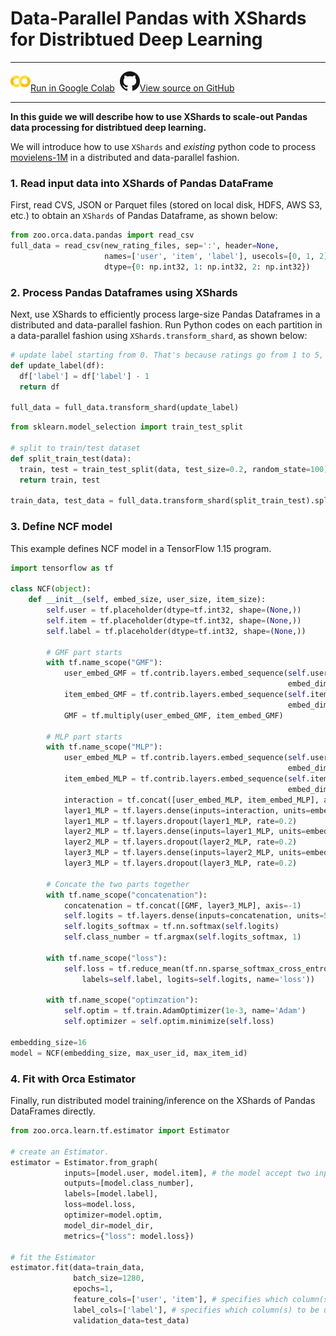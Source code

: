# Data-Parallel Pandas with XShards for Distribtued Deep Learning

---

![](../../../image/colab_logo_32px.png)[Run in Google Colab](https://colab.research.google.com/github/intel-analytics/analytics-zoo/blob/master/docs/docs/colab-notebook/orca/quickstart/ncf_xshards_pandas.ipynb) &nbsp;![](../../../image/GitHub-Mark-32px.png)[View source on GitHub](https://github.com/intel-analytics/analytics-zoo/blob/master/docs/docs/colab-notebook/orca/quickstart/ncf_xshards_pandas.ipynb)

---

**In this guide we will describe how to use XShards to scale-out Pandas data processing for distribtued deep learning.**

We will introduce how to use `XShards` and *existing* python code to process [movielens-1M](https://grouplens.org/datasets/movielens/1m/) in a distributed and data-parallel fashion. 

### **1. Read input data into XShards of Pandas DataFrame**

First, read CVS, JSON or Parquet files (stored on local disk, HDFS, AWS S3, etc.) to obtain an `XShards` of Pandas Dataframe, as shown below:

```python
from zoo.orca.data.pandas import read_csv
full_data = read_csv(new_rating_files, sep=':', header=None,
                     names=['user', 'item', 'label'], usecols=[0, 1, 2],
                     dtype={0: np.int32, 1: np.int32, 2: np.int32})
```

### **2. Process Pandas Dataframes using XShards**

Next, use XShards to efficiently process large-size Pandas Dataframes in a distributed and data-parallel fashion. Run Python codes on each partition in a data-parallel fashion using `XShards.transform_shard`, as shown below:

```python
# update label starting from 0. That's because ratings go from 1 to 5, while the matrix columns go from 0 to 4
def update_label(df):
  df['label'] = df['label'] - 1
  return df

full_data = full_data.transform_shard(update_label)
```

```python
from sklearn.model_selection import train_test_split

# split to train/test dataset
def split_train_test(data):
  train, test = train_test_split(data, test_size=0.2, random_state=100)
  return train, test

train_data, test_data = full_data.transform_shard(split_train_test).split()
```

### **3. Define NCF model**

This example defines NCF model in a TensorFlow 1.15 program.

```python
import tensorflow as tf

class NCF(object):
    def __init__(self, embed_size, user_size, item_size):
        self.user = tf.placeholder(dtype=tf.int32, shape=(None,))
        self.item = tf.placeholder(dtype=tf.int32, shape=(None,))
        self.label = tf.placeholder(dtype=tf.int32, shape=(None,))
        
        # GMF part starts
        with tf.name_scope("GMF"):
            user_embed_GMF = tf.contrib.layers.embed_sequence(self.user, vocab_size=user_size + 1,
                                                              embed_dim=embed_size)
            item_embed_GMF = tf.contrib.layers.embed_sequence(self.item, vocab_size=item_size + 1,
                                                              embed_dim=embed_size)
            GMF = tf.multiply(user_embed_GMF, item_embed_GMF)

        # MLP part starts
        with tf.name_scope("MLP"):
            user_embed_MLP = tf.contrib.layers.embed_sequence(self.user, vocab_size=user_size + 1,
                                                              embed_dim=embed_size)
            item_embed_MLP = tf.contrib.layers.embed_sequence(self.item, vocab_size=item_size + 1,
                                                              embed_dim=embed_size)
            interaction = tf.concat([user_embed_MLP, item_embed_MLP], axis=-1)
            layer1_MLP = tf.layers.dense(inputs=interaction, units=embed_size * 2)
            layer1_MLP = tf.layers.dropout(layer1_MLP, rate=0.2)
            layer2_MLP = tf.layers.dense(inputs=layer1_MLP, units=embed_size)
            layer2_MLP = tf.layers.dropout(layer2_MLP, rate=0.2)
            layer3_MLP = tf.layers.dense(inputs=layer2_MLP, units=embed_size // 2)
            layer3_MLP = tf.layers.dropout(layer3_MLP, rate=0.2)

        # Concate the two parts together
        with tf.name_scope("concatenation"):
            concatenation = tf.concat([GMF, layer3_MLP], axis=-1)
            self.logits = tf.layers.dense(inputs=concatenation, units=5)
            self.logits_softmax = tf.nn.softmax(self.logits)
            self.class_number = tf.argmax(self.logits_softmax, 1)

        with tf.name_scope("loss"):
            self.loss = tf.reduce_mean(tf.nn.sparse_softmax_cross_entropy_with_logits(
                labels=self.label, logits=self.logits, name='loss'))

        with tf.name_scope("optimzation"):
            self.optim = tf.train.AdamOptimizer(1e-3, name='Adam')
            self.optimizer = self.optim.minimize(self.loss)

embedding_size=16
model = NCF(embedding_size, max_user_id, max_item_id)
```
### **4. Fit with Orca Estimator**

Finally, run distributed model training/inference on the XShards of Pandas DataFrames directly.

```python
from zoo.orca.learn.tf.estimator import Estimator

# create an Estimator.
estimator = Estimator.from_graph(
            inputs=[model.user, model.item], # the model accept two inputs and one label
            outputs=[model.class_number],
            labels=[model.label],
            loss=model.loss,
            optimizer=model.optim,
            model_dir=model_dir,
            metrics={"loss": model.loss})

# fit the Estimator
estimator.fit(data=train_data,
              batch_size=1280,
              epochs=1,
              feature_cols=['user', 'item'], # specifies which column(s) to be used as inputs
              label_cols=['label'], # specifies which column(s) to be used as labels
              validation_data=test_data)
```
